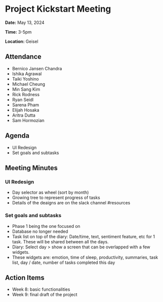 # Project Kickstart Meeting
**Date:** May 13, 2024

**Time:** 3-5pm

**Location:** Geisel

## Attendance
- Bernico Jansen Chandra
- Ishika Agrawal
- Taiki Yoshino
- Michael Cheung
- Min Sang Kim
- Rick Rodness
- Ryan Seidl
- Sarena Pham
- Elijah Hosaka
- Aritra Dutta
- Sam Hormozian

## Agenda
+ UI Redesign
+ Set goals and subtasks

## Meeting Minutes
### UI Redesign
- Day selector as wheel (sort by month)
- Growing tree to represent progress of tasks
- Details of the deaigns are on the slack channel #resources

### Set goals and subtasks
- Phase 1 being the one focused on
- Database no longer needed
- Task list on top of the diary: Date/time, text, sentiment feature, etc for 1 task. These will be shared between all the days.
- Diary: Select day > show a screen that can be overlapped with a few widgets.
- These widgets are: emotion, time of sleep, productivity, summaries, task list, day / date, number of tasks completed this day

## Action Items
- Week 8: basic functionalities
- Week 9: final draft of the project
